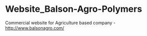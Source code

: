 # Website_Balson-Agro-Polymers

Commercial website for Agriculture based company - http://www.balsonagro.com/ 

